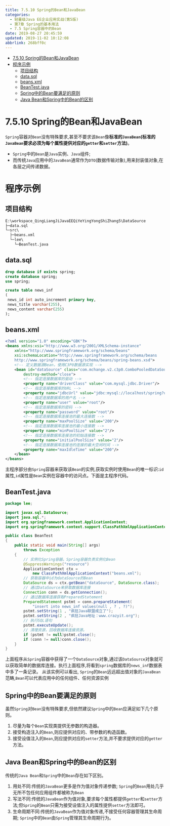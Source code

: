 ```yaml
---
title: 7.5.10 Spring的Bean和JavaBean
categories: 
  - 轻量级Java EE企业应用实战(第5版)
  - 第7章 Spring的基本用法
  - 7.5 Spring容器中的Bean
date: 2019-08-27 20:45:59
updated: 2019-11-02 10:12:08
abbrlink: 268bff0c
---
```

<div id='my_toc'>

- [7.5.10 Spring的Bean和JavaBean](/JavaReadingNotes/268bff0c/#7-5-10-Spring的Bean和JavaBean)
- [程序示例](/JavaReadingNotes/268bff0c/#程序示例)
    - [项目结构](/JavaReadingNotes/268bff0c/#项目结构)
    - [data.sql](/JavaReadingNotes/268bff0c/#data-sql)
    - [beans.xml](/JavaReadingNotes/268bff0c/#beans-xml)
    - [BeanTest.java](/JavaReadingNotes/268bff0c/#BeanTest-java)
    - [Spring中的Bean要满足的原则](/JavaReadingNotes/268bff0c/#Spring中的Bean要满足的原则)
    - [Java Bean和Spring中的Bean的区别](/JavaReadingNotes/268bff0c/#Java-Bean和Spring中的Bean的区别)

</div>
<!--more-->
<script>if (navigator.platform.toLowerCase() == 'win32'){document.getElementById('my_toc').style.display = 'none';}</script>

<!--end-->
<!--SSTStart-->
# 7.5.10 Spring的Bean和JavaBean #
`Spring`容器对`Bean`没有特殊要求,甚至不要求该`Bean`像**标准的`JavaBean`(标准的`JavaBean`要求必须为每个属性提供对应的`getter`和`setter`方法)**。
- `Spring`中的`Bean`是`Java`实例、`Java`组件;
- 而传统`Java`应用中的`JavaBean`通常作为`DTO`(数据传输对象),用来封装值对象,在各层之间传递数据。
<!--SSTStop-->

# 程序示例 #
## 项目结构 ##
```cmd
E:\workspace_QingLiangJiJavaEEQiYeYingYongShiZhang5\DataSource
├─data.sql
└─src\
  ├─beans.xml
  └─lee\
    └─BeanTest.java
```
## data.sql ##
```sql
drop database if exists spring;
create database spring;
use spring;

create table news_inf
(
 news_id int auto_increment primary key,
 news_title varchar(255),
 news_content varchar(255)
);
```
## beans.xml ##
```xml
<?xml version="1.0" encoding="GBK"?>
<beans xmlns:xsi="http://www.w3.org/2001/XMLSchema-instance"
	xmlns="http://www.springframework.org/schema/beans"
	xsi:schemaLocation="http://www.springframework.org/schema/beans
	http://www.springframework.org/schema/beans/spring-beans.xsd">
	<!-- 定义数据源Bean，使用C3P0数据源实现 -->
	<bean id="dataSource" class="com.mchange.v2.c3p0.ComboPooledDataSource"
		destroy-method="close">
		<!-- 指定连接数据库的驱动 -->
		<property name="driverClass" value="com.mysql.jdbc.Driver"/>
		<!-- 指定连接数据库的URL -->
		<property name="jdbcUrl" value="jdbc:mysql://localhost/spring?useSSL=true"/>
		<!-- 指定连接数据库的用户名 -->
		<property name="user" value="root"/>
		<!-- 指定连接数据库的密码 -->
		<property name="password" value="root"/>
		<!-- 指定连接数据库连接池的最大连接数 -->
		<property name="maxPoolSize" value="200"/>
		<!-- 指定连接数据库连接池的最小连接数 -->
		<property name="minPoolSize" value="2"/>
		<!-- 指定连接数据库连接池的初始连接数 -->
		<property name="initialPoolSize" value="2"/>
		<!-- 指定连接数据库连接池的连接的最大空闲时间 -->
		<property name="maxIdleTime" value="200"/>
	</bean>
</beans>
```
主程序部分由`Spring`容器来获取该`Bean`的实例,获取实例时使用`Bean`的唯一标识:`id`属性,`id`属性是`Bean`实例在容器中的访问点。下面是主程序代码。
## BeanTest.java ##
```java
package lee;

import javax.sql.DataSource;
import java.sql.*;
import org.springframework.context.ApplicationContext;
import org.springframework.context.support.ClassPathXmlApplicationContext;

public class BeanTest
{
	public static void main(String[] args)
		throws Exception
	{
		// 实例化Spring容器。Spring容器负责实例化Bean
		@SuppressWarnings("resource")
		ApplicationContext ctx =
			new ClassPathXmlApplicationContext("beans.xml");
		// 获取容器中id为dataSource的Bean
		DataSource ds = ctx.getBean("dataSource", DataSource.class);
		// 通过DataSource来获取数据库连接
		Connection conn = ds.getConnection();
		// 通过数据库连接获取PreparedStatement
		PreparedStatement pstmt = conn.prepareStatement(
			"insert into news_inf values(null , ? , ?)");
		pstmt.setString(1 , "疯狂Java联盟成立了");
		pstmt.setString(2 , "疯狂Java地址：www.crazyit.org");
		// 执行SQL语句
		pstmt.executeUpdate();
		// 清理资源，回收数据库连接资源。
		if (pstmt != null)pstmt.close();
		if (conn != null)conn.close();
	}
}
```
上面程序从`Spring`容器中获得了一个`DataSource`对象,通过该`DataSource`对象就可以获取简单的数据库连接。执行上面程序,将看到`spring`数据库的`news_inf`数据表中多了一条记录。
从该实例可以看出, `Spring`的`Bean`远远超出值对象的`JavaBean`范畴,`Bean`可以代表应用中的任何组件、任何资源实例
<!--SSTStart-->
## Spring中的Bean要满足的原则 ##
虽然`Spring`对`Bean`没有特殊要求,但依然建议`Spring`中的`Bean`应满足如下几个原则。
1. 尽量为每个`Bean`实现类提供无参数的构造器。
2. 接受构造注入的`Bean`,则应提供对应的、带参数的构造函数。
3. 接受设值注入的`Bean`,则应提供对应的`setter`方法,并不要求提供对应的`getter`方法。

## Java Bean和Spring中的Bean的区别 ##
传统的`Java Bean`和`Spring`中的`Bean`存在如下区别。
1. 用处不同:传统的`JavaBean`更多是作为值对象传递参数; `Spring`的`Bean`用处几乎无所不包任何应用组件都被称为`Bean`
2. 写法不同:传统的`JavaBean`作为值对象,要求每个属性都提供`getter`和`setter`方法;但`Spring`的`Bean`只需为接受设值注入的属性提供`setter`方法即可。
3. 生命周期不同:传统的`JavaBean`作为值对象传递,不接受任何容器管理其生命周期; `Spring`中的`Bean`由`Spring`管理其生命周期行为。

<!--SSTStop-->

